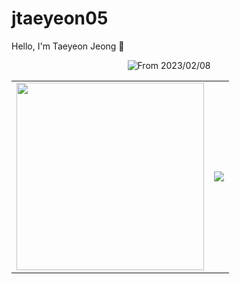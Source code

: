 # jtaeyeon05

Hello, I'm Taeyeon Jeong 🤠

<div align="center">
    <img src="https://wakatime.com/badge/user/77893c2f-df09-4c31-9dc9-76fc135dd21e.svg?style=flat-square" alt="From 2023/02/08"/>
    <table align="center">
        <tr>
            <td>
                <a href="https://solved.ac/jtaeyeon05">
                    <img src="http://mazassumnida.wtf/api/generate_badge?boj=jtaeyeon05" width="300"/>
                </a>
            </td>
            <td>
                <a href="https://github.com/jtaeyeon05?tab=repositories">
                    <img src="https://github-readme-stats.vercel.app/api/top-langs/?username=jtaeyeon05&layout=compact&theme=onedark&hide=CMake,c%2B%2B&exclude_repo=jtaeyeon05.github.io"/>
                </a>
            </td>
        </tr>
    </table>
</div>
